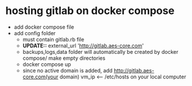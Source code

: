 # hosting gitlab on docker compose 
- add docker compose file 
- add config folder
	- must contain gitlab.rb file
	- **UPDATE::** external_url 'http://gitlab.aes-core.com' 
	- backups,logs,data folder will automatically be created by docker compose/ make empty directories
	- docker compose up 
	- since no active domain is added, add http://gitlab.aes-core.com(your domain) vm_ip <-- /etc/hosts on your local computer
